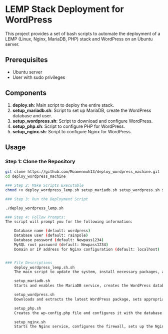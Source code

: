 # LEMP Stack Deployment for WordPress

This project provides a set of bash scripts to automate the deployment of a LEMP (Linux, Nginx, MariaDB, PHP) stack and WordPress on an Ubuntu server.

## Prerequisites

- Ubuntu server
- User with sudo privileges

## Components

1. **deploy.sh**: Main script to deploy the entire stack.
2. **setup_mariadb.sh**: Script to set up MariaDB, create the WordPress database and user.
3. **setup_wordpress.sh**: Script to download and configure WordPress.
4. **setup_php.sh**: Script to configure PHP for WordPress.
5. **setup_nginx.sh**: Script to configure Nginx for WordPress.

## Usage

### Step 1: Clone the Repository

```bash
git clone https://github.com/Moamenmuh13/deploy_wordpress_machine.git
cd deploy_wordpress_machine

### Step 2: Make Scripts Executable
chmod +x deploy_wordpress_lemp.sh setup_mariadb.sh setup_wordpress.sh setup_php.sh setup_nginx.sh|

### Step 3: Run the Deployment Script

./deploy_wordpress_lemp.sh

### Step 4: Follow Prompts: 
The script will prompt you for the following information:

    Database name (default: wordpress)
    Database user (default: rainpole)
    Database password (default: Newpass1234)
    MySQL root password (default: Newpass1234)
    Domain or IP address for Nginx configuration (default: localhost)


### File Descriptions
    deploy_wordpress_lemp.sh.sh
    The main script to update the system, install necessary packages, and execute the setup scripts for MariaDB, WordPress, PHP, and Nginx.

    setup_mariadb.sh
    Starts and enables the MariaDB service, creates the WordPress database, and sets up the database user with necessary privileges.

    setup_wordpress.sh
    Downloads and extracts the latest WordPress package, sets appropriate permissions, and ensures the directory is accessible to the web server.

    setup_php.sh
    Creates the wp-config.php file and configures it with the database details provided during the setup.

    setup_nginx.sh
    Starts the Nginx service, configures the firewall, sets up the Nginx configuration for WordPress, tests the configuration, and reloads Nginx.